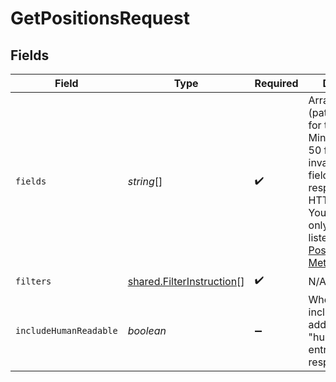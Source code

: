 # GetPositionsRequest


## Fields

| Field                                                                                                                                                                                                                                                                                                                  | Type                                                                                                                                                                                                                                                                                                                   | Required                                                                                                                                                                                                                                                                                                               | Description                                                                                                                                                                                                                                                                                                            |
| ---------------------------------------------------------------------------------------------------------------------------------------------------------------------------------------------------------------------------------------------------------------------------------------------------------------------- | ---------------------------------------------------------------------------------------------------------------------------------------------------------------------------------------------------------------------------------------------------------------------------------------------------------------------- | ---------------------------------------------------------------------------------------------------------------------------------------------------------------------------------------------------------------------------------------------------------------------------------------------------------------------- | ---------------------------------------------------------------------------------------------------------------------------------------------------------------------------------------------------------------------------------------------------------------------------------------------------------------------- |
| `fields`                                                                                                                                                                                                                                                                                                               | *string*[]                                                                                                                                                                                                                                                                                                             | :heavy_check_mark:                                                                                                                                                                                                                                                                                                     | Array of field ids (paths) to fetch for the positions.<br /> Minimum 1 up to 50 fields. Any invalid number of fields will get a response of 400 HTTP error.<br /> You can include only the field ids listed in the [Positions Fields Metadata API](https://apidocs.hibob.com/reference/get_metadata-objects-position). |
| `filters`                                                                                                                                                                                                                                                                                                              | [shared.FilterInstruction](../../models/shared/filterinstruction.md)[]                                                                                                                                                                                                                                                 | :heavy_check_mark:                                                                                                                                                                                                                                                                                                     | N/A                                                                                                                                                                                                                                                                                                                    |
| `includeHumanReadable`                                                                                                                                                                                                                                                                                                 | *boolean*                                                                                                                                                                                                                                                                                                              | :heavy_minus_sign:                                                                                                                                                                                                                                                                                                     | Whether to include the additional "humanReadable" entry in the response.                                                                                                                                                                                                                                               |